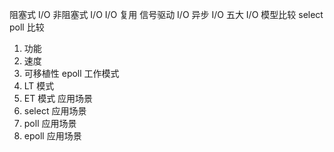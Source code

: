 阻塞式 I/O
非阻塞式 I/O
I/O 复用
信号驱动 I/O
异步 I/O
五大 I/O 模型比较
select
poll
比较

1. 功能
2. 速度
3. 可移植性
epoll
工作模式
1. LT 模式
2. ET 模式
应用场景
1. select 应用场景
2. poll 应用场景
3. epoll 应用场景
